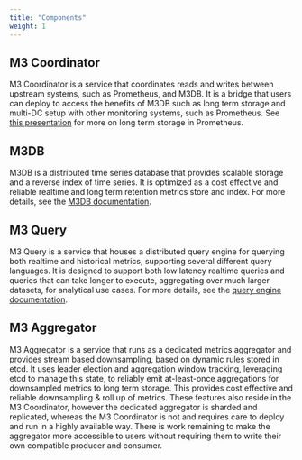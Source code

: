 ```yaml
---
title: "Components"
weight: 1
---
```


## M3 Coordinator

M3 Coordinator is a service that coordinates reads and writes between upstream systems, such as Prometheus, and M3DB. It is a bridge that users can deploy to access the benefits of M3DB such as long term storage and multi-DC setup with other monitoring systems, such as Prometheus. See [this presentation](https://schd.ws/hosted_files/cloudnativeeu2017/73/Integrating%20Long-Term%20Storage%20with%20Prometheus%20-%20CloudNativeCon%20Berlin%2C%20March%2030%2C%202017.pdf) for more on long term storage in Prometheus.

## M3DB

M3DB is a distributed time series database that provides scalable storage and a reverse index of time series. It is optimized as a cost effective and reliable realtime and long term retention metrics store and index.  For more details, see the [M3DB documentation](/docs/v0.15.17/m3db/).

## M3 Query

M3 Query is a service that houses a distributed query engine for querying both realtime and historical metrics, supporting several different query languages. It is designed to support both low latency realtime queries and queries that can take longer to execute, aggregating over much larger datasets, for analytical use cases.  For more details, see the [query engine documentation](/docs/v0.15.17/m3query/).

## M3 Aggregator

M3 Aggregator is a service that runs as a dedicated metrics aggregator and provides stream based downsampling, based on dynamic rules stored in etcd. It uses leader election and aggregation window tracking, leveraging etcd to manage this state, to reliably emit at-least-once aggregations for downsampled metrics to long term storage. This provides cost effective and reliable downsampling & roll up of metrics. These features also reside in the M3 Coordinator, however the dedicated aggregator is sharded and replicated, whereas the M3 Coordinator is not and requires care to deploy and run in a highly available way. There is work remaining to make the aggregator more accessible to users without requiring them to write their own compatible producer and consumer.
